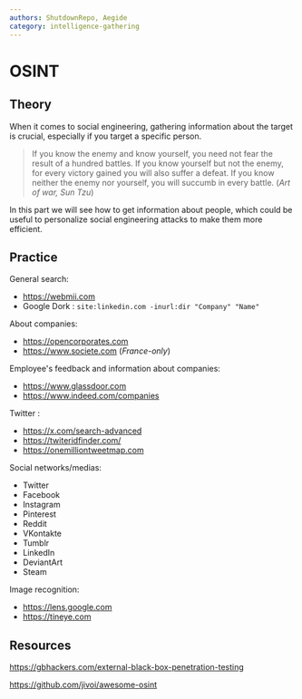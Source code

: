```yaml
---
authors: ShutdownRepo, Aegide
category: intelligence-gathering
---
```


# OSINT

## Theory

When it comes to social engineering, gathering information about the target is crucial, especially if you target a specific person.

> If you know the enemy and know yourself, you need not fear the result of a hundred battles. If you know yourself but not the enemy, for every victory gained you will also suffer a defeat. If you know neither the enemy nor yourself, you will succumb in every battle. (_Art of war, Sun Tzu_)

In this part we will see how to get information about people, which could be useful to personalize social engineering attacks to make them more efficient.

## Practice

General search:
- <https://webmii.com>
- Google Dork :
`site:linkedin.com -inurl:dir "Company" "Name"`

About companies:
- <https://opencorporates.com>
- <https://www.societe.com> (_France-only_)

Employee's feedback and information about companies:
- <https://www.glassdoor.com>
- <https://www.indeed.com/companies>

Twitter :
- <https://x.com/search-advanced>
- <https://twiteridfinder.com/>
- <https://onemilliontweetmap.com>

Social networks/medias:
* Twitter
* Facebook
* Instagram
* Pinterest
* Reddit
* VKontakte
* Tumblr
* LinkedIn
* DeviantArt
* Steam

Image recognition:
- <https://lens.google.com>
- <https://tineye.com>

## Resources

<https://gbhackers.com/external-black-box-penetration-testing>

<https://github.com/jivoi/awesome-osint>
